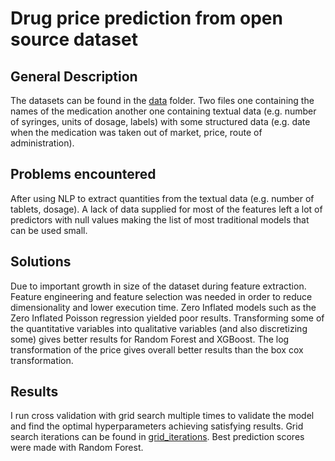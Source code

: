 # Drug price prediction from open source dataset
## General Description
The datasets can be found in the <a href="https://github.com/databs1/med_price_prediction/tree/master/data">data</a> folder. 
Two files one containing the names of the medication another one containing textual data (e.g. number of syringes, units of dosage, labels) with some structured data (e.g. date when the medication was taken out of market, price, route of administration).

## Problems encountered
After using NLP to extract quantities from the textual data (e.g. number of tablets, dosage). A lack of data supplied for most of the features left a lot of predictors with null values making the list of most traditional models that can be used small. 

## Solutions
Due to important growth in size of the dataset during feature extraction. Feature engineering and feature selection was needed in order to reduce dimensionality and lower execution time.
Zero Inflated models such as the Zero Inflated Poisson regression yielded poor results.
Transforming some of the quantitative variables into qualitative variables (and also discretizing some) gives better results for Random Forest and XGBoost. 
The log transformation of the price gives overall better results than the box cox transformation.

## Results
I run cross validation with grid search multiple times to validate the model and find the optimal hyperparameters achieving satisfying results. 
Grid search iterations can be found in <a href="https://github.com/databs1/med_price_prediction/tree/master/grid_iterations">grid_iterations</a>. Best prediction scores were made with Random Forest.
